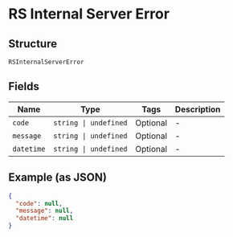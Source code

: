 
# RS Internal Server Error

## Structure

`RSInternalServerError`

## Fields

| Name | Type | Tags | Description |
|  --- | --- | --- | --- |
| `code` | `string \| undefined` | Optional | - |
| `message` | `string \| undefined` | Optional | - |
| `datetime` | `string \| undefined` | Optional | - |

## Example (as JSON)

```json
{
  "code": null,
  "message": null,
  "datetime": null
}
```

